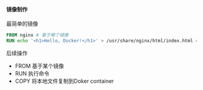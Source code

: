 #### 镜像制作

最简单的镜像

```dockerfile
FROM nginx # 基于哪个镜像
RUN echo '<h1>Hello, Docker!</h1>' > /usr/share/nginx/html/index.html # 后续操作
```

后续操作
* FROM  基于某个镜像
* RUN 执行命令
* COPY <from> <to> 将本地文件复制到Doker container
